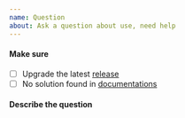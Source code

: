 ```yaml
---
name: Question
about: Ask a question about use, need help
---
```


#### Make sure

- [ ] Upgrade the latest [release](https://github.com/fluid-dev/hexo-theme-fluid/releases)
- [ ] No solution found in [documentations](https://hexo.fluid-dev.com/docs/en/)

#### Describe the question

<!-- A clear and concise description of what the question is. -->
